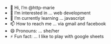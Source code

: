 - 👋 Hi, I’m @http-marie
- 👀 I’m interested in ... web development
- 🌱 I’m currently learning ... javascript
- 📫 How to reach me ... via gmail and facebook
- 😄 Pronouns: ... she/her
- ⚡ Fun fact: ... I like to play with google sheets

<!---
http-marie/http-marie is a ✨ special ✨ repository because its `README.md` (this file) appears on your GitHub profile.
You can click the Preview link to take a look at your changes.
--->
